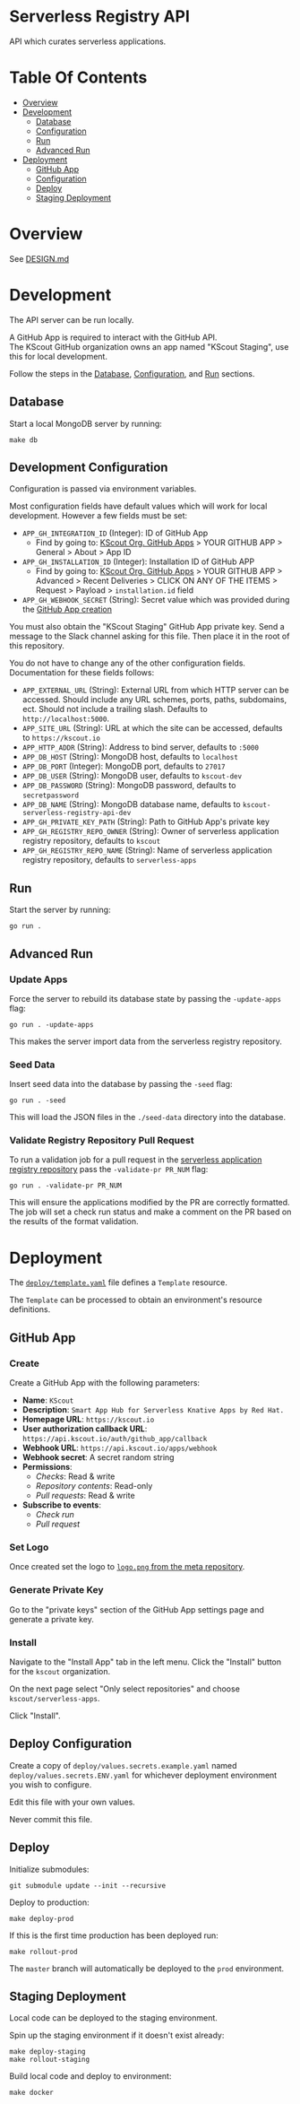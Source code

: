 # Serverless Registry API
API which curates serverless applications.

# Table Of Contents
- [Overview](#overview)
- [Development](#development)
  - [Database](#database)
  - [Configuration](#development-configuration)
  - [Run](#run)
  - [Advanced Run](#advanced-run)
- [Deployment](#deployment)
  - [GitHub App](#github-app)
  - [Configuration](#deploy-configuration)
  - [Deploy](#deploy)
  - [Staging Deployment](#staging-deployment)

# Overview
See [DESIGN.md](DESIGN.md)

# Development
The API server can be run locally.  

A GitHub App is required to interact with the GitHub API.  
The KScout GitHub organization owns an app named "KScout Staging", use this for 
local development.

Follow the steps in the [Database](#database), [Configuration](#configuration),
and [Run](#run) sections.

## Database
Start a local MongoDB server by running:

```
make db
```

## Development Configuration
Configuration is passed via environment variables.  

Most configuration fields have default values which will work for local 
development. However a few fields must be set:

- `APP_GH_INTEGRATION_ID` (Integer): ID of GitHub App
  - Find by going to: 
	[KScout Org. GitHub Apps](https://github.com/organizations/kscout/settings/apps) >
	YOUR GITHUB APP > General > About > App ID
- `APP_GH_INSTALLATION_ID` (Integer): Installation ID of GitHub APP
  - Find by going to:
	[KScout Org. GitHub Apps](https://github.com/organizations/kscout/settings/apps) >
	YOUR GITHUB APP > Advanced > Recent Deliveries > CLICK ON ANY OF THE ITEMS >
	Request > Payload > `installation.id` field
- `APP_GH_WEBHOOK_SECRET` (String): Secret value which was provided during the
  [GitHub App creation](#github-app)
  
You must also obtain the "KScout Staging" GitHub App private key. Send a message
to the Slack channel asking for this file. Then place it in the root of 
this repository.

You do not have to change any of the other configuration fields. Documentation 
for these fields follows:

- `APP_EXTERNAL_URL` (String): External URL from which HTTP server can
  be accessed. Should include any URL schemes, ports, paths, subdomains, ect.
  Should not include a trailing slash. Defaults to `http://localhost:5000`.
- `APP_SITE_URL` (String): URL at which the site can be accessed, defaults
  to `https://kscout.io`
- `APP_HTTP_ADDR` (String): Address to bind server, defaults to `:5000`
- `APP_DB_HOST` (String): MongoDB host, defaults to `localhost`
- `APP_DB_PORT` (Integer): MongoDB port, defaults to `27017`
- `APP_DB_USER` (String): MongoDB user, defaults to `kscout-dev`
- `APP_DB_PASSWORD` (String): MongoDB password, defaults to `secretpassword`
- `APP_DB_NAME` (String): MongoDB database name, defaults
  to `kscout-serverless-registry-api-dev`
- `APP_GH_PRIVATE_KEY_PATH` (String): Path to GitHub App's private key
- `APP_GH_REGISTRY_REPO_OWNER` (String): Owner of serverless application
  registry repository, defaults to `kscout`
- `APP_GH_REGISTRY_REPO_NAME` (String): Name of serverless application
  registry repository, defaults to `serverless-apps`

## Run
Start the server by running:

```
go run .
```

## Advanced Run
### Update Apps
Force the server to rebuild its database state by passing the 
`-update-apps` flag:

```
go run . -update-apps
```

This makes the server import data from the serverless registry repository.

### Seed Data
Insert seed data into the database by passing the `-seed` flag:

```
go run . -seed
```

This will load the JSON files in the `./seed-data` directory into the database.

### Validate Registry Repository Pull Request
To run a validation job for a pull request in the [serverless application 
registry repository](https://github.com/kscout/serverless-apps) pass the 
`-validate-pr PR_NUM` flag:

```
go run . -validate-pr PR_NUM
```

This will ensure the applications modified by the PR are correctly formatted.  
The job will set a check run status and make a comment on the PR based on the
results of the format validation.

# Deployment
The [`deploy/template.yaml`](deploy/template.yaml) file defines a
`Template` resource.

The `Template` can be processed to obtain an environment's resource definitions.

## GitHub App
### Create
Create a GitHub App with the following parameters:

- **Name**: `KScout`
- **Description**: `Smart App Hub for Serverless Knative Apps by Red Hat.`
- **Homepage URL**: `https://kscout.io`
- **User authorization callback URL**: `https://api.kscout.io/auth/github_app/callback`
- **Webhook URL**: `https://api.kscout.io/apps/webhook`
- **Webhook secret**: A secret random string
- **Permissions**:
  - *Checks*: Read & write
  - *Repository contents*: Read-only
  - *Pull requests*: Read & write
- **Subscribe to events**:
  - *Check run*
  - *Pull request*

### Set Logo
Once created set the logo to 
[`logo.png` from the meta repository](https://github.com/kscout/meta/blob/master/logo.png).

### Generate Private Key
Go to the "private keys" section of the GitHub App settings page and 
generate a private key.

### Install
Navigate to the "Install App" tab in the left menu. Click the "Install" button 
for the `kscout` organization.  

On the next page select "Only select repositories" and 
choose `kscout/serverless-apps`.

Click "Install".

## Deploy Configuration
Create a copy of `deploy/values.secrets.example.yaml` named 
`deploy/values.secrets.ENV.yaml` for whichever deployment environment you wish
to configure.

Edit this file with your own values.

Never commit this file.

## Deploy
Initialize submodules:

```
git submodule update --init --recursive
```

Deploy to production:

```
make deploy-prod
```

If this is the first time production has been deployed run:

```
make rollout-prod
```

The `master` branch will automatically be deployed to the `prod` environment.  

## Staging Deployment
Local code can be deployed to the staging environment.  

Spin up the staging environment if it doesn't exist already:

```
make deploy-staging
make rollout-staging
```

Build local code and deploy to environment:

```
make docker
```
